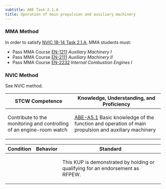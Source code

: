 ```yaml
---
subtitle: ABE Task 2.1.A 
title: Operation of main propulsion and auxiliary machinery
---
```



### MMA Method

In order to satisfy  [NVIC 18-14  Task  2.1.A]({{site.baseurl}}/assets/images/nvic-18-14.pdf), MMA students must:

* Pass MMA Course [EN-1211]( {{site.baseurl}}/courses/EN-1211) *Auxiliary Machinery I*
* Pass MMA Course [EN-2111]( {{site.baseurl}}/courses/EN-2111) *Auxiliary Machinery II*
* Pass MMA Course [EN-2232]( {{site.baseurl}}/courses/EN-2232) *Internal Combustion Engines I*


### NVIC Method

<a onclick="togglevisibility('nvic_methods')" >See NVIC method.</a>

<div id='nvic_methods' class='hide'>

<table>
<thead>
<tr>
<th class='forty'> STCW Competence </th>
<th class='sixty'> Knowledge, Understanding, and Proficiency </th>
</tr>
</thead>




<tbody>
<tr><td markdown='1'>

Contribute to the monitoring and controlling of an engine-room watch

</td><td markdown='1'>

[ABE-A5.1](../../tables/35.html#ABE-A5.1) Basic knowledge of the function and operation of main propulsion and auxiliary machinery

</td></tr>


</tbody>
</table>


<table>
<thead>
<tr><th class='twenty'>  Condition </th><th class='twenty'> Behavior </th><th  class='sixty'>Standard </th></tr>
</thead>
<tbody >



<tr><td markdown='1'>


</td><td markdown='1'>


<br>

<div class="tooltip">
<span class="tooltiptext">
</span>
</div>


</td><td markdown='1'>

This KUP is demonstrated by holding or qualifying for an endorsement as RFPEW. 

</td></tr>
</tbody>
</table>
</div>
